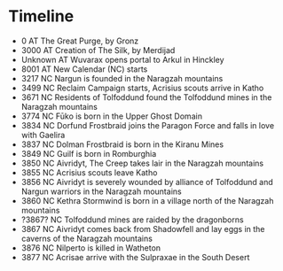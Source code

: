 # Timeline



- 0 AT The Great Purge, by Gronz
- 3000 AT Creation of The Silk, by Merdijad
- Unknown AT Wuvarax opens portal to Arkul in Hinckley
- 8001 AT New Calendar (NC) starts
- 3217 NC Nargun is founded in the Naragzah mountains
- 3499 NC Reclaim Campaign starts, Acrisius scouts arrive in Katho
- 3671 NC Residents of Tolfoddund found the Tolfoddund mines in the Naragzah mountains
- 3774 NC Fūko is born in the Upper Ghost Domain
- 3834 NC Dorfund Frostbraid joins the Paragon Force and falls in love with Gaelira
- 3837 NC Dolman Frostbraid is born in the Kiranu Mines
- 3849 NC Guilf is born in Romburghia
- 3850 NC Aivridyt, The Creep takes lair in the Naragzah mountains
- 3855 NC Acrisius scouts leave Katho
- 3856 NC Aivridyt is severely wounded by alliance of Tolfoddund and Nargun warriors in the Naragzah mountains
- 3860 NC Kethra Stormwind is born in a village north of the Naragzah mountains
- ?3867? NC Tolfoddund mines are raided by the dragonborns
- 3867 NC Aivridyt comes back from Shadowfell and lay eggs in the caverns of the Naragzah mountains
- 3876 NC Nilperto is killed in Watheton
- 3877 NC Acrisae arrive with the Sulpraxae in the South Desert